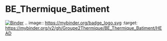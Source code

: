 # BE_Thermique_Batiment

[![Binder](https://mybinder.org/badge_logo.svg)](https://mybinder.org/v2/gh/Groupe2Thermique/BE_Thermique_Batiment/HEAD)
.. image:: https://mybinder.org/badge_logo.svg
 :target: https://mybinder.org/v2/gh/Groupe2Thermique/BE_Thermique_Batiment/HEAD
